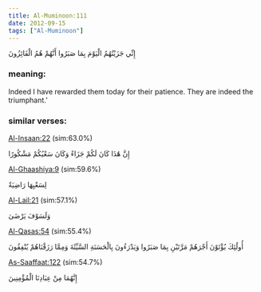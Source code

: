 ```yaml
---
title: Al-Muminoon:111
date: 2012-09-15
tags: ["Al-Muminoon"]
---
```

إِنِّي جَزَيْتُهُمُ الْيَوْمَ بِمَا صَبَرُوا أَنَّهُمْ هُمُ الْفَائِزُونَ
### meaning: 
Indeed I have rewarded them today for their patience. They are indeed the triumphant.’
### similar verses: 

[Al-Insaan:22](/76/22) (sim:63.0%)

إِنَّ هَٰذَا كَانَ لَكُمْ جَزَاءً وَكَانَ سَعْيُكُمْ مَشْكُورًا

[Al-Ghaashiya:9](/88/9) (sim:59.6%)

لِسَعْيِهَا رَاضِيَةٌ

[Al-Lail:21](/92/21) (sim:57.1%)

وَلَسَوْفَ يَرْضَىٰ

[Al-Qasas:54](/28/54) (sim:55.4%)

أُولَٰئِكَ يُؤْتَوْنَ أَجْرَهُمْ مَرَّتَيْنِ بِمَا صَبَرُوا وَيَدْرَءُونَ بِالْحَسَنَةِ السَّيِّئَةَ وَمِمَّا رَزَقْنَاهُمْ يُنْفِقُونَ

[As-Saaffaat:122](/37/122) (sim:54.7%)

إِنَّهُمَا مِنْ عِبَادِنَا الْمُؤْمِنِينَ
